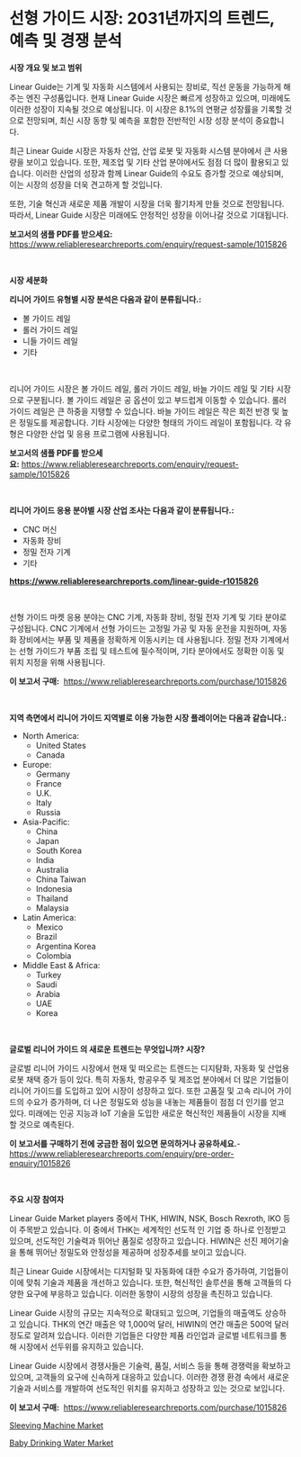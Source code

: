 <p><h1>선형 가이드 시장: 2031년까지의 트렌드, 예측 및 경쟁 분석</h1></p><p><strong>시장 개요 및 보고 범위</strong></p>
<p><p>Linear Guide는 기계 및 자동화 시스템에서 사용되는 장비로, 직선 운동을 가능하게 해주는 엔진 구성품입니다. 현재 Linear Guide 시장은 빠르게 성장하고 있으며, 미래에도 이러한 성장이 지속될 것으로 예상됩니다. 이 시장은 8.1%의 연평균 성장률을 기록할 것으로 전망되며, 최신 시장 동향 및 예측을 포함한 전반적인 시장 성장 분석이 중요합니다.</p><p>최근 Linear Guide 시장은 자동차 산업, 산업 로봇 및 자동화 시스템 분야에서 큰 사용량을 보이고 있습니다. 또한, 제조업 및 기타 산업 분야에서도 점점 더 많이 활용되고 있습니다. 이러한 산업의 성장과 함께 Linear Guide의 수요도 증가할 것으로 예상되며, 이는 시장의 성장을 더욱 견고하게 할 것입니다.</p><p>또한, 기술 혁신과 새로운 제품 개발이 시장을 더욱 활기차게 만들 것으로 전망됩니다. 따라서, Linear Guide 시장은 미래에도 안정적인 성장을 이어나갈 것으로 기대됩니다.</p></p>
<p><strong>보고서의 샘플 PDF를 받으세요:</strong> <a href="https://www.reliableresearchreports.com/enquiry/request-sample/1015826">https://www.reliableresearchreports.com/enquiry/request-sample/1015826</a></p>
<p>&nbsp;</p>
<p><strong>시장 세분화</strong></p>
<p><strong>리니어 가이드 유형별 시장 분석은 다음과 같이 분류됩니다.:</strong></p>
<p><ul><li>볼 가이드 레일</li><li>롤러 가이드 레일</li><li>니들 가이드 레일</li><li>기타</li></ul></p>
<p>&nbsp;</p>
<p><p>리니어 가이드 시장은 볼 가이드 레일, 롤러 가이드 레일, 바늘 가이드 레일 및 기타 시장으로 구분됩니다. 볼 가이드 레일은 공 옵션이 있고 부드럽게 이동할 수 있습니다. 롤러 가이드 레일은 큰 하중을 지탱할 수 있습니다. 바늘 가이드 레일은 작은 회전 반경 및 높은 정밀도를 제공합니다. 기타 시장에는 다양한 형태의 가이드 레일이 포함됩니다. 각 유형은 다양한 산업 및 응용 프로그램에 사용됩니다.</p></p>
<p><strong>보고서의 샘플 PDF를 받으세요:</strong>&nbsp;<a href="https://www.reliableresearchreports.com/enquiry/request-sample/1015826">https://www.reliableresearchreports.com/enquiry/request-sample/1015826</a></p>
<p>&nbsp;</p>
<p><strong> 리니어 가이드 응용 분야별 시장 산업 조사는 다음과 같이 분류됩니다.:</strong></p>
<p><ul><li>CNC 머신</li><li>자동화 장비</li><li>정밀 전자 기계</li><li>기타</li></ul></p>
<p><strong><a href="https://www.reliableresearchreports.com/linear-guide-r1015826">https://www.reliableresearchreports.com/linear-guide-r1015826</a></strong></p>
<p>&nbsp;</p>
<p><p>선형 가이드 마켓 응용 분야는 CNC 기계, 자동화 장비, 정밀 전자 기계 및 기타 분야로 구성됩니다. CNC 기계에서 선형 가이드는 고정밀 가공 및 자동 운전을 지원하며, 자동화 장비에서는 부품 및 제품을 정확하게 이동시키는 데 사용됩니다. 정밀 전자 기계에서는 선형 가이드가 부품 조립 및 테스트에 필수적이며, 기타 분야에서도 정확한 이동 및 위치 지정을 위해 사용됩니다.</p></p>
<p><strong>이 보고서 구매:</strong>&nbsp; <a href="https://www.reliableresearchreports.com/purchase/1015826">https://www.reliableresearchreports.com/purchase/1015826</a></p>
<p>&nbsp;</p>
<p><strong>지역 측면에서 리니어 가이드 지역별로 이용 가능한 시장 플레이어는 다음과 같습니다.:</strong></p>
<p><ul>
    <li>
        North America:
        <ul>
            <li>United States</li>
            <li>Canada</li>
        </ul>
    </li>
    <li>
        Europe:
        <ul>
            <li>Germany</li>
            <li>France</li>
            <li>U.K.</li>
            <li>Italy</li>
            <li>Russia</li>
        </ul>
    </li>
    <li>
        Asia-Pacific:
        <ul>
            <li>China</li>
            <li>Japan</li>
            <li>South Korea</li>
            <li>India</li>
            <li>Australia</li>
            <li>China Taiwan</li>
            <li>Indonesia</li>
            <li>Thailand</li>
            <li>Malaysia</li>
        </ul>
    </li>
    <li>
        Latin America:
        <ul>
            <li>Mexico</li>
            <li>Brazil</li>
            <li>Argentina Korea</li>
            <li>Colombia</li>
        </ul>
    </li>
    <li>
        Middle East & Africa:
        <ul>
            <li>Turkey</li>
            <li>Saudi</li>
            <li>Arabia</li>
            <li>UAE</li>
            <li>Korea</li>
        </ul>
    </li>
    </ul></p>
<p>&nbsp;</p>
<p><strong>글로벌 리니어 가이드 의 새로운 트렌드는 무엇입니까? 시장?</strong></p>
<p><p>글로벌 리니어 가이드 시장에서 현재 및 떠오르는 트렌드는 디지턈화, 자동화 및 산업용 로봇 채택 증가 등이 있다. 특히 자동차, 항공우주 및 제조업 분야에서 더 많은 기업들이 리니어 가이드를 도입하고 있어 시장이 성장하고 있다. 또한 고품질 및 고속 리니어 가이드의 수요가 증가하며, 더 나은 정밀도와 성능을 내놓는 제품들이 점점 더 인기를 얻고 있다. 미래에는 인공 지능과 IoT 기술을 도입한 새로운 혁신적인 제품들이 시장을 지배할 것으로 예측된다.</p></p>
<p><strong>이 보고서를 구매하기 전에 궁금한 점이 있으면 문의하거나 공유하세요.</strong>- <a href="https://www.reliableresearchreports.com/enquiry/pre-order-enquiry/1015826">https://www.reliableresearchreports.com/enquiry/pre-order-enquiry/1015826</a></p>
<p>&nbsp;</p>
<p><strong>주요 시장 참여자</strong></p>
<p><p>Linear Guide Market players 중에서 THK, HIWIN, NSK, Bosch Rexroth, IKO 등이 주목받고 있습니다. 이 중에서 THK는 세계적인 선도적 인 기업 중 하나로 인정받고 있으며, 선도적인 기술력과 뛰어난 품질로 성장하고 있습니다. HIWIN은 선진 제어기술을 통해 뛰어난 정밀도와 안정성을 제공하며 성장추세를 보이고 있습니다. </p><p>최근 Linear Guide 시장에서는 디지털화 및 자동화에 대한 수요가 증가하여, 기업들이 이에 맞춰 기술과 제품을 개선하고 있습니다. 또한, 혁신적인 솔루션을 통해 고객들의 다양한 요구에 부응하고 있습니다. 이러한 동향이 시장의 성장을 촉진하고 있습니다.</p><p>Linear Guide 시장의 규모는 지속적으로 확대되고 있으며, 기업들의 매출액도 상승하고 있습니다. THK의 연간 매출은 약 1,000억 달러, HIWIN의 연간 매출은 500억 달러 정도로 알려져 있습니다. 이러한 기업들은 다양한 제품 라인업과 글로벌 네트워크를 통해 시장에서 선두위를 유지하고 있습니다.</p><p>Linear Guide 시장에서 경쟁사들은 기술력, 품질, 서비스 등을 통해 경쟁력을 확보하고 있으며, 고객들의 요구에 신속하게 대응하고 있습니다. 이러한 경쟁 환경 속에서 새로운 기술과 서비스를 개발하여 선도적인 위치를 유지하고 성장하고 있는 것으로 보입니다.</p></p>
<p><strong>이 보고서 구매:</strong>&nbsp;&nbsp;<a href="https://www.reliableresearchreports.com/purchase/1015826">https://www.reliableresearchreports.com/purchase/1015826</a></p>
<p><p><a href="https://github.com/ChiragRP21/Market-Research-Report-List-4/blob/main/sleeving-machine-market.md">Sleeving Machine Market</a></p><p><a href="https://confirmed-shield-e13.notion.site/Baby-Drinking-Water-Market-Size-CAGR-Trends-2024-2030-2074afa56bca40bba4bcc28b6d010ef4">Baby Drinking Water Market</a></p></p>